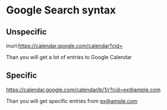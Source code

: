 # Google Search syntax

## Unspecific
inurl:https://calendar.google.com/calendar?cid=

Than you will get a lot of entries to Google Calendar 


## Specific
https://calendar.google.com/calendar/b/1/r?cid=ex@ample.com

Than you will get specific entries from ex@ample.com
